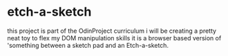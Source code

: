 # etch-a-sketch
this project is part of the OdinProject curriculum
i will be creating a pretty neat toy to flex my DOM manipulation skills
it is a browser based version of 'something between a sketch pad and an Etch-a-sketch. 
